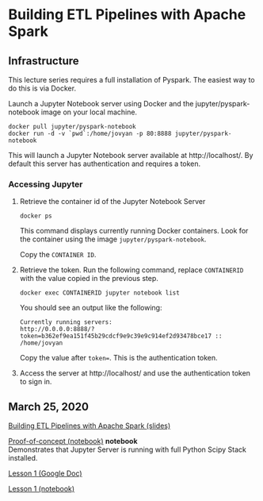 # Building ETL Pipelines with Apache Spark

## Infrastructure

This lecture series requires a full installation of Pyspark. The easiest way to do this is via Docker. 

Launch a Jupyter Notebook server using Docker and the jupyter/pyspark-notebook image on your local machine.

```
docker pull jupyter/pyspark-notebook
docker run -d -v `pwd`:/home/jovyan -p 80:8888 jupyter/pyspark-notebook
```

This will launch a Jupyter Notebook server available at http://localhost/. By default this server has authentication and requires a token.

### Accessing Jupyter

1. Retrieve the container id of the Jupyter Notebook Server

   ```
   docker ps
   ```
   
   This command displays currently running Docker containers. Look for the container using the image `jupyter/pyspark-notebook`. 
   
   Copy the `CONTAINER ID`.
   
2. Retrieve the token. Run the following command, replace `CONTAINERID` with the value copied in the previous step.

   ```
   docker exec CONTAINERID jupyter notebook list
   ```
   
   You should see an output like the following:
   
   ```
   Currently running servers:
   http://0.0.0.0:8888/?token=b362ef9ea151f45b29cdcf9e9c39e9c914ef2d93478bce17 :: /home/jovyan
   ```
   
   Copy the value after `token=`. This is the authentication token. 
   
3. Access the server at http://localhost/ and use the authentication token to sign in.


## March 25, 2020

[Building ETL Pipelines with Apache Spark (slides)](https://docs.google.com/presentation/d/1X2WHETOErrkfz1bEUoS2saQlX07N3ACedgTSnE4RYto/edit?usp=sharing)

[Proof-of-concept (notebook)](nb/Proof-of-concept.ipynb) **notebook**  
Demonstrates that Jupyter Server is running with full Python Scipy Stack installed.

[Lesson 1 (Google Doc)](https://docs.google.com/presentation/d/1X2WHETOErrkfz1bEUoS2saQlX07N3ACedgTSnE4RYto/edit?usp=sharing)

[Lesson 1 (notebook)](/nb/Lesson-01.ipynb)

